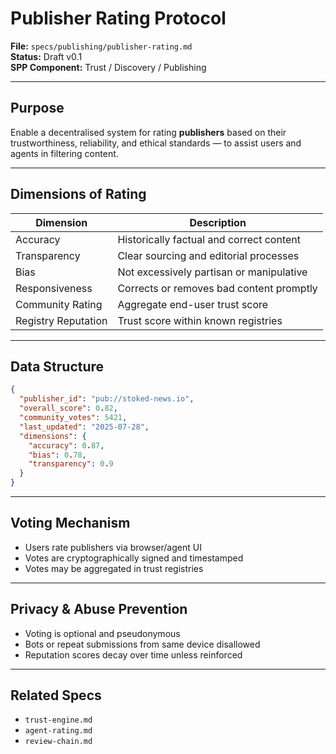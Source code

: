 
# Publisher Rating Protocol

**File:** `specs/publishing/publisher-rating.md`  
**Status:** Draft v0.1  
**SPP Component:** Trust / Discovery / Publishing

---

## Purpose

Enable a decentralised system for rating **publishers** based on their trustworthiness, reliability, and ethical standards — to assist users and agents in filtering content.

---

## Dimensions of Rating

| Dimension           | Description |
|---------------------|-------------|
| Accuracy            | Historically factual and correct content |
| Transparency        | Clear sourcing and editorial processes |
| Bias                | Not excessively partisan or manipulative |
| Responsiveness      | Corrects or removes bad content promptly |
| Community Rating    | Aggregate end-user trust score |
| Registry Reputation | Trust score within known registries |

---

## Data Structure

```json
{
  "publisher_id": "pub://stoked-news.io",
  "overall_score": 0.82,
  "community_votes": 5421,
  "last_updated": "2025-07-28",
  "dimensions": {
    "accuracy": 0.87,
    "bias": 0.78,
    "transparency": 0.9
  }
}
```

---

## Voting Mechanism

- Users rate publishers via browser/agent UI
- Votes are cryptographically signed and timestamped
- Votes may be aggregated in trust registries

---

## Privacy & Abuse Prevention

- Voting is optional and pseudonymous
- Bots or repeat submissions from same device disallowed
- Reputation scores decay over time unless reinforced

---

## Related Specs

- `trust-engine.md`
- `agent-rating.md`
- `review-chain.md`
